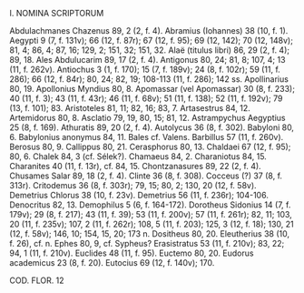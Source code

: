 I. NOMINA SCRIPTORUM

Abdulachmanes Chazenus 89, 2 (2, f. 4). Abramius (Iohannes) 38 (10, f. 1). Aegypti 9 (7, f. 131v); 66 (12, f. 87r); 67 (12, f. 95); 69 (12, 142); 70 (12, 148v); 81, 4; 86, 4; 87, 16; 129, 2; 151, 32; 151, 32. Alaë (titulus libri) 86, 29 (2, f. 4); 89, 18. Ales Abdulucarim 89, 17 (2, f. 4). Antigonus 80, 24; 81, 8; 107, 4; 13 (11, f. 262v). Antiochus 3 (1, f. 170); 15 (7, f. 189v); 24 (8, f. 102r); 59 (11, f. 286); 66 (12, f. 84r); 80, 24; 82, 19; 108-113 (11, f. 286); 142 ss. Apollinarius 80, 19. Apollonius Myndius 80, 8. Apomassar (vel Apomassar) 30 (8, f. 233); 40 (11, f. 3); 43 (11, f. 43r); 46 (11, f. 68v); 51 (11, f. 138); 52 (11, f. 192v); 79 (13, f. 101); 83. Aristoteles 81, 11; 82, 16; 83, 7. Artasestrus 84, 12. Artemidorus 80, 8. Asclatio 79, 19, 80, 15; 81, 12. Astrampychus Aegyptius 25 (8, f. 169). Athuratis 89, 20 (2, f. 4). Autolycus 36 (8, f. 302). Babyloni 80, 6. Babylonius anonymus 84, 11. Bales cf. Valens. Barbillus 57 (11, f. 260v). Berosus 80, 9. Callippus 80, 21. Cerasphorus 80, 13. Chaldaei 67 (12, f. 95); 80, 6. Chalek 84, 3 (cf. Sélek?). Chamaeus 84, 2. Charaniotus 84, 15. Charanites 40 (11, f. 13r), cf. 84, 15. Chontzanasures 89, 22 (2, f. 4). Chusames Salar 89, 18 (2, f. 4). Clinte 36 (8, f. 308). Cocceus (?) 37 (8, f. 313r). Critodemus 36 (8, f. 303r); 79, 15; 80, 2; 130, 20 (12, f. 58v). Demetrius Chlorus 38 (10, f. 23v). Demetrius 56 (11, f. 236r); 104-106. Denocritus 82, 13. Demophilus 5 (6, f. 164-172). Dorotheus Sidonius 14 (7, f. 179v); 29 (8, f. 217); 43 (11, f. 39); 53 (11, f. 200v); 57 (11, f. 261r); 82, 11; 103, 20 (11, f. 235v); 107, 2 (11, f. 262r); 108, 5 (11, f. 203); 125, 3 (12, f. 18); 130, 21 (12, f. 58v); 146, 10; 154, 15, 20; 173 n. Dositheus 80, 20. Eleutherius 38 (10, f. 26), cf. n. Ephes 80, 9, cf. Sypheus? Erasistratus 53 (11, f. 210v); 83, 22; 94, 1 (11, f. 210v). Euclides 48 (11, f. 95). Euctemo 80, 20. Eudorus academicus 23 (8, f. 20). Eutocius 69 (12, f. 140v); 170.

COD. FLOR. 12